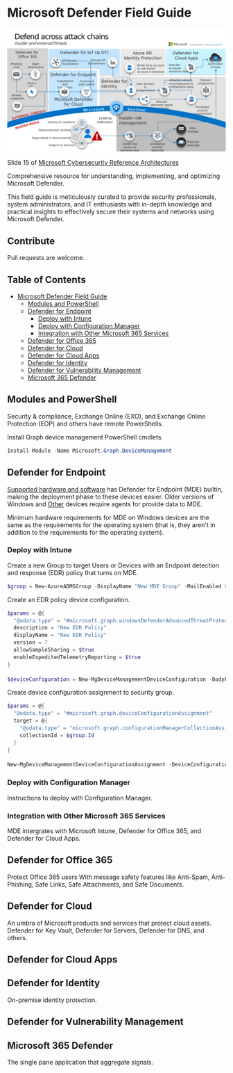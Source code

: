# Microsoft Defender Field Guide

![Cover Image](cover.png)

Slide 15 of [Microsoft Cybersecurity Reference Architectures](https://aka.ms/MCRA)

Comprehensive resource for understanding, implementing, and optimizing Microsoft Defender.

This field guide is meticulously curated to provide security professionals, system
administrators, and IT enthusiasts with in-depth knowledge and practical insights to
effectively secure their systems and networks using Microsoft Defender.

## Contribute

Pull requests are welcome.

## Table of Contents

- [Microsoft Defender Field Guide](#microsoft-defender-field-guide)
  - [Modules and PowerShell](#modules-and-powershell)
  - [Defender for Endpoint](#defender-for-endpoint)
    - [Deploy with Intune](#deploy-with-intune)
    - [Deploy with Configuration Manager](#deploy-with-configuration-manager)
    - [Integration with Other Microsoft 365 Services](#integration-with-other-microsoft-365-services)
  - [Defender for Office 365](#defender-for-office-365)
  - [Defender for Cloud](#defender-for-cloud)
  - [Defender for Cloud Apps](#defender-for-cloud-apps)
  - [Defender for Identity](#defender-for-identity)
  - [Defender for Vulnerability Management](#defender-for-vulnerability-management)
  - [Microsoft 365 Defender](#microsoft-365-defender)

## Modules and PowerShell

Security & compliance, Exchange Online (EXO), and Exchange Online Protection (EOP) and others
have remote PowerShells.

Install Graph device management PowerShell cmdlets.

```powershell
Install-Module -Name Microsoft.Graph.DeviceManagement
```

## Defender for Endpoint

[Supported hardware and software](https://learn.microsoft.com/en-us/microsoft-365/security/defender-endpoint/minimum-requirements?view=o365-worldwide#hardware-and-software-requirements)
has Defender for Endpoint (MDE) builtin, making the deployment phase to these devices easier.
Older versions of Windows and
[Other](https://learn.microsoft.com/en-us/microsoft-365/security/defender-endpoint/minimum-requirements?view=o365-worldwide#other-supported-operating-systems)
devices require agents for provide data to MDE.

Minimum hardware requirements for MDE on Windows devices are the same as the requirements
for the operating system (that is, they aren't in addition to the requirements for the
operating system).

### Deploy with Intune

Create a new Group to target Users or Devices with an Endpoint detection and response (EDR)
policy that turns on MDE.

```powershell
$group = New-AzureADMSGroup -DisplayName "New MDE Group" -MailEnabled $false -SecurityEnabled $true -MailNickName "NotSet"
```

Create an EDR policy device configuration.

```powershell
$params = @{
  "@odata.type" = "#microsoft.graph.windowsDefenderAdvancedThreatProtectionConfiguration"
  description = "New EDR Policy"
  displayName = "New EDR Policy"
  version = 7
  allowSampleSharing = $true
  enableExpeditedTelemetryReporting = $true
}

$deviceConfiguration = New-MgDeviceManagementDeviceConfiguration -BodyParameter $params
```

Create device configuration assignment to security group.

```powershell
$params = @{
  "@odata.type" = "#microsoft.graph.deviceConfigurationAssignment"
  target = @{
    "@odata.type" = "microsoft.graph.configurationManagerCollectionAssignmentTarget"
    collectionId = $group.Id
  }
}

New-MgDeviceManagementDeviceConfigurationAssignment -DeviceConfigurationId $deviceConfiguration.Id -BodyParameter $params
```

### Deploy with Configuration Manager

Instructions to deploy with Configuration Manager.

### Integration with Other Microsoft 365 Services

MDE intergrates with Microsoft Intune, Defender for Office 365, and Defender for Cloud Apps.

## Defender for Office 365

Protect Office 365 users With message safety features like Anti-Spam, Anti-Phishing, Safe Links,
Safe Attachments, and Safe Documents.

## Defender for Cloud

An umbra of Microsoft products and services that protect cloud assets. Defender for Key Vault,
Defender for Servers, Defender for DNS, and others.

## Defender for Cloud Apps

## Defender for Identity

On-premise identity protection.

## Defender for Vulnerability Management

## Microsoft 365 Defender

The single pane application that aggregate signals.
